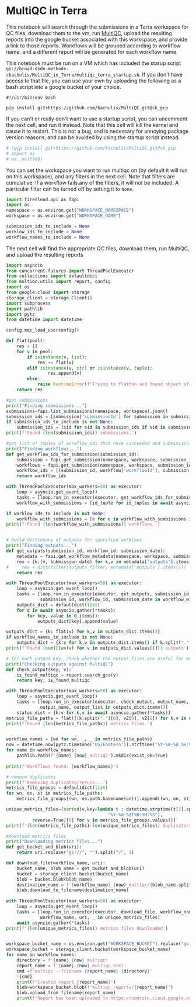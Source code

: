 # MultiQC in Terra

This notebook will search through the submissions in a Terra workspace for QC files, download them to the vm, run [MultiQC](https://multiqc.info/), upload the resulting reports into the google bucket associated with this workspace, and provide a link to those reports.  Workflows will be grouped according to workflow name, and a different report will be generated for each workflow name.

This notebook must be run on a VM which has included the starup script `gs://broad-dsde-methods-ckachulis/MultiQC_in_Terra/multiqc_terra_startup.sh`.  If you don't have access to that file, you can use your own by uploading the following as a bash script into a google bucket of your choice.
```shell
#!/usr/bin/env bash

pip install git+https://github.com/kachulis/MultiQC.git@ck_gcp
```

If you can't or really don't want to use a startup script, you can uncomment the next cell, and run it instead.  Note that this cell will kill the kernel and cause it to restart.  This is not a bug, and is necessary for annoying package version reasons, and can be avoided by using the startup script instead.


```python
# !pip install git+https://github.com/kachulis/MultiQC.git@ck_gcp
# import os
# os._exit(00)
```

You can set the workspace you want to run multiqc on (by default it will run on this workspace), and any filters in the next cell.  Note that filters are cumulative.  If a workflow fails any of the filters, it will not be included.  A particular filter can be turned off by setting it to `None`.


```python
import firecloud.api as fapi
import os
namespace = os.environ.get("WORKSPACE_NAMESPACE")
workspace = os.environ.get("WORKSPACE_NAME")

submission_ids_to_include = None
worklow_ids_to_include = None
workflow_names_to_include = None
```

The next cell will find the appropriate QC files, download them, run MultiQC, and upload the resulting reports


```python
import asyncio
from concurrent.futures import ThreadPoolExecutor
from collections import defaultdict
from multiqc.utils import report, config
import os
from google.cloud import storage
storage_client = storage.Client()
import subprocess
import pathlib
import pytz
from datetime import datetime

config.mqc_load_userconfig()

def flat(pool):
    res = []
    for v in pool:
        if isinstance(v, list):
            res += flat(v)
        elif isinstance(v, str) or isinstance(v, tuple):
                res.append(v)
        else:
            raise RuntimeError(f'Trying to flatten and found object of unexpected type {type(v)}: {v}')
    return res  

#get submissions
print("Finding submissions...")
submissions=fapi.list_submissions(namespace, workspace).json()
submission_ids = [submission['submissionId'] for submission in submissions]
if submission_ids_to_include is not None:
    submission_ids = [sid for sid in submission_ids if sid in submission_ids_to_include]
print(f'Found {len(submission_ids)} submissions.')

#get list of tuples of workflow_ids that have succeeded and submission_ids
print("Finding workflows...")
def get_workflow_ids_for_submission(submission_id):
    submission = fapi.get_submission(namespace, workspace, submission_id).json()
    workflows = fapi.get_submission(namespace, workspace, submission_id).json()['workflows']
    workflow_ids = [(submission_id, workflow['workflowId'], submission['submissionDate']) for workflow in workflows if workflow['status'] == 'Succeeded']
    return workflow_ids

with ThreadPoolExecutor(max_workers=50) as executor:
    loop = asyncio.get_event_loop()
    tasks = [loop.run_in_executor(executor, get_workflow_ids_for_submission, submission_id) for submission_id in submission_ids]
    workflow_with_submissions = [id_tuple for id_tuples in await asyncio.gather(*tasks) for id_tuple in id_tuples]

if worklow_ids_to_include is not None:
    workflow_with_submissions = [e for e in workflow_with_sumbissions if e[1] in worklow_ids_to_include]
print(f'Found {len(workflow_with_submissions)} workflows.')


# build dictionary of outputs for specified worklows
print("Finding outputs...")
def get_outputs(submission_id, workflow_id, submission_date):
    metadata = fapi.get_workflow_metadata(namespace, workspace, submission_id, workflow_id).json()
    res = {k:(v, submission_date) for k,v in metadata['outputs'].items() if isinstance(v, list) or isinstance(v, str) and v.startswith("gs://")}
#     res = dict(filter(outputs_filter, metadata['outputs'].items()))
    return res

with ThreadPoolExecutor(max_workers=50) as executor:
    loop = asyncio.get_event_loop()
    tasks = [loop.run_in_executor(executor, get_outputs, submission_id, workflow_id, submission_date) for 
             submission_id, workflow_id, submission_date in workflow_with_submissions]
    outputs_dict = defaultdict(list)
    for d in await asyncio.gather(*tasks):
        for key, value in d.items():
            outputs_dict[key].append(value)

outputs_dict = {k: flat(v) for k,v in outputs_dict.items()}
if workflow_names_to_include is not None:
    outputs_dict = {k:v for k,v in outputs_dict.items() if k.split(".")[0] in workflow_names_to_include}
print(f'Found {sum([len(v) for v in outputs_dict.values()])} outputs')

# for each output key, check whether the output files are useful for multiqc
print("Checking outputs against MultiQC")
def check_output(key, v):
    is_found_multiqc = report.search_gcs(v)
    return key, is_found_multiqc

with ThreadPoolExecutor(max_workers=50) as executor:
    loop = asyncio.get_event_loop()
    tasks = [loop.run_in_executor(executor, check_output, output_name, output_list[0][0]) for 
             output_name, output_list in outputs_dict.items()]
    status_dict = {k:v for k,v in await asyncio.gather(*tasks)}
metrics_file_paths = flat([(k.split(".")[0], v2[0], v2[1]) for k,v in outputs_dict.items() if status_dict[k] for v2 in v])
print(f'Found {len(metrics_file_paths)} metrics files.')


workflow_names = {wn for wn, _, _ in metrics_file_paths}
now = datetime.now(pytz.timezone('US/Eastern')).strftime("%Y-%m-%d_%H:%M:%S_%Z")
for name in workflow_names:
    pathlib.Path(f'{name}_{now}_multiqc').mkdir(exist_ok=True)
    
print(f'Workflows found: {workflow_names}')

# remove duplicates
print(f'Removing duplicates/reruns...')
metrics_file_groups = defaultdict(list)
for wn, on, st in metrics_file_paths:
    metrics_file_groups[(wn, os.path.basename(on))].append((wn, on, st))

unique_metrics_files=[sorted(v,key=lambda t : datetime.strptime(t[2].split(".")[0],
                                       "%Y-%m-%dT%H:%M:%S"),
          reverse=True)[0] for v in metrics_file_groups.values()]
print(f'{len(metrics_file_paths)-len(unique_metrics_files)} duplicate/reruns removed, {len(unique_metrics_files)} unique metrics files remain.')

#download metrics files
print("Downloading metrics files...")
def get_bucket_and_blob(uri):
    return uri.replace("gs://", "").split("/", 1)

def download_file(workflow_name, uri):
    bucket_name, blob_name = get_bucket_and_blob(uri)
    bucket = storage_client.bucket(bucket_name)
    blob = bucket.blob(blob_name)
    destination_name = f'{workflow_name}_{now}_multiqc/{blob_name.split("/")[-1]}'
    blob.download_to_filename(destination_name)
    
with ThreadPoolExecutor(max_workers=50) as executor:
    loop = asyncio.get_event_loop()
    tasks = [loop.run_in_executor(executor, download_file, workflow_name, uri) for 
             workflow_name, uri, _ in unique_metrics_files]
    await asyncio.gather(*tasks)
print(f'{len(unique_metrics_files)} metrics files downloaded')


workspace_bucket_name = os.environ.get("WORKSPACE_BUCKET").replace("gs://", "")
workspace_bucket = storage_client.bucket(workspace_bucket_name)
for name in workflow_names:
    directory = f'{name}_{now}_multiqc'
    report_name = f'{name}_{now}_multiqc.html'
    cmd =f'multiqc --filename {report_name} {directory}'
    !{cmd}
    print(f'Created report {report_name}')
    blob=workspace_bucket.blob(f'multiqc_reports/{report_name}')
    blob.upload_from_filename(report_name)
    print(f'Report has been uploaded to https://console.cloud.google.com/storage/browser/_details/{workspace_bucket_name}/multiqc_reports/{report_name}')
    
```

